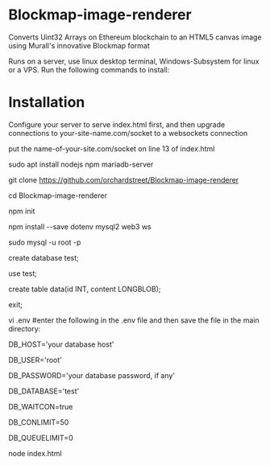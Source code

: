 
# Blockmap-image-renderer
Converts Uint32 Arrays on Ethereum blockchain to an HTML5 canvas image using Murall's innovative Blockmap format

Runs on a server, use linux desktop terminal, Windows-Subsystem for linux or a VPS.  Run the following commands to install:
# Installation
Configure your server to serve index.html first, and then upgrade connections to your-site-name.com/socket to a websockets connection

put the name-of-your-site.com/socket on line 13 of index.html

sudo apt install nodejs npm mariadb-server

git clone https://github.com/orchardstreet/Blockmap-image-renderer

cd Blockmap-image-renderer

npm init

npm install --save dotenv mysql2 web3 ws

sudo mysql -u root -p

create database test;

use test;

create table data(id INT, content LONGBLOB);

exit;

vi .env   #enter the following in the .env file and then save the file in the main directory:

DB_HOST='your database host'

DB_USER='root'

DB_PASSWORD='your database password, if any'

DB_DATABASE='test'

DB_WAITCON=true

DB_CONLIMIT=50

DB_QUEUELIMIT=0

node index.html
